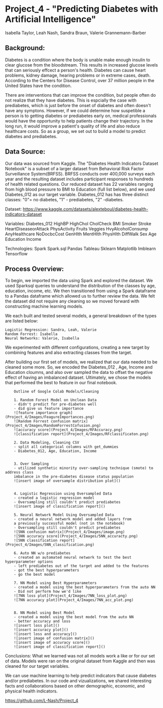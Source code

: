 # Project_4  - "Predicting Diabetes with Artificial Intelligence"
Isabella Taylor, Leah Nash, Sandra Braun, Valerie Grannemann-Barber

## Background:
Diabetes is a condition where the body is unable make enough insulin to clear glucose from the bloodstream. This results in increased glucose levels that can seriously effcect a person's health. Diabetes can cause heart problems, kidney damage, hearing problems or in extreme cases, death.  According to the Centers for Disease Control, over 37 million people in the United States have the condition.

There are interventions that can improve the condition, but people often do not realize that they have diabetes. This is espcially the case with prediabetes, which is just before the onset of diabetes and often doesn't have any symptons.  However, if we could determine how suspetible a person is to getting diabetes or prediabetes early on, medical professionals would have the opportunity to help patients change their trajectory. In the long run, it would improve a patient's quality of life and also reduce healthcare costs. So as a group, we set out to build a model to predict diabetes and prediabetes.


## Data Source: 
Our data was sourced from Kaggle. The "Diabetes Health Indicators Dataset Notebook" is a subset of a larger dataset from Behavioral Risk Factor Surveillance System(BRFSS). BRFSS conducts over 400,000 surveys each year and the resulting dataset includes participant responses to hundreds of health related questions.  Our reduced dataset has 22 variables ranging from high blood pressure to BMI to Education (full list below), and we used Diabetes_012 as our target variable. Diabetes_012 has has three distinct classes: "0"= no diabetes, "1" - prediabetes, "2" -diabetes. 

Dataset: https://www.kaggle.com/datasets/alexteboul/diabetes-health-indicators-dataset

Variables:
Diabetes_012
HighBP
HighChol
CholCheck
BMI
Smoker
Stroke
HeartDiseaseorAttack
PhysActivity
Fruits
Veggies
HvyAlcoholConsump
AnyHealthcare
NoDocbcCost
GenHlth
MentHlth
PhysHlth
DiffWalk
Sex
Age
Education
Income

 

Technologies:
Spark
Spark.sql
Pandas
Tableau
Sklearn 
Matplotlib
Imblearn
Tensorflow




## Process Overview:
To begin, we imported the data using Spark and explored the dataset.  We used Sparksql queries to understand the distribution of the classes by age, education, income, etc. We then transitioned from using a Spark dataframe to a Pandas dataframe which allowed us to further review the data. We felt the dataset did not require any cleaning so we moved forward with constructing machine learning models. 

We each built and tested several models, a general breakdown of the types are listed below:

    Logistic Regression: Sandra, Leah, Valerie
    Random Forrest: Isabella
    Neural Networks: Valerie, Isabella

We experimented with different configurations, creating a new target by combining features and also extracting classes from the target. 
   
After building our first set of models, we realized that our data needed to be cleaned some more. So, we encoded the Diabetes_012 , Age, Income and Education cloumns, and also over sampled the data to offset the negative effect of having an imbalanced dataset. Ultimately, we chose the models that performed the best to feature in our final notebook. 


        Outline of Google Colab Models/Cleaning

        1. Random Forest Model on Unclean Data
        - didn't predict for pre-diabetes well
        - did give us feature importance
        ![feature importance graph](Project_4/Images/FeagureImportances.png)
        ![Random Forrest confusion matrix](Project_4/Images/RandomForrestCofusion.png)
        ![accuracy score](Project_4/Images/RFAccuracy.png)
        ![classification report](Project_4/Images/RFclassificaton.png)

        2. Data Modeling, Cleaning CSV
        - split all categorical columns with get_dummies
        - Diabetes_012, Age, Education, Income


        3. Over Sampling
        - utilized synthetic minority over-sampling technique (smote) to address class
        imbalance in the pre-diabetes disease status population
        ![insert image of oversample distribution plot]()


        4. Logistic Regression using Oversampled Data
        - created a logistic regression model 
        - Oversampling still couldn't predict prediabetes
        ![insert image of classification report]()

        5. Neural Network Model Using Oversampled Data
        - created a neural network model and added layers from
        a previously successful model (not in the notebook)
        - Oversampling still couldn't predict prediabetes
        ![5NN confusion matrix](Project_4/Images/image.png)
        ![5NN accuracy score](Project_4/Images/5NN_accuracty.png)
        ![5NN classification report](Project_4/Images/5NN_classification.png)

        6. Auto NN w/o prediabetes
        - created an automated neural network to test the best hyperparameter options
        - left prediabetes out of the target and added to the features
        - got the best hyperparameters
        - go the best model

        7. NN Model using Best Hyperparameters
        - created a model using the best hyperparameters from the auto NN
        - Did not perform how we'd like
        ![7NN loss plot](Project_4/Images/7NN_loss_plot.png)
        ![7NN accuracy plot](Project_4/Images/7NN_acc_plot.png)


        8. NN Model using Best Model
        - created a model using the best model from the auto NN
        - better accuracy and loss
        ![insert loss plot]()
        ![insert accuracy plot]()
        ![insert loss and accuracy]()
        ![insert image of confusion matrix]()
        ![insert image of accuracy score]()
        ![insert image of classification report]() 


Conclusions:
What we learned was not all models work a like or for our set of data. Models were ran on the original dataset from Kaggle
and then was cleaned for our target variables.

We can use machine learning to help predict indicators that cause 
diabetes and/or prediabetes.  In our code and vizualizations, we shared interesting
facts and collaborations based on other demographic, economic, and physical health indicators.

https://github.com/L-Nash/Project_4